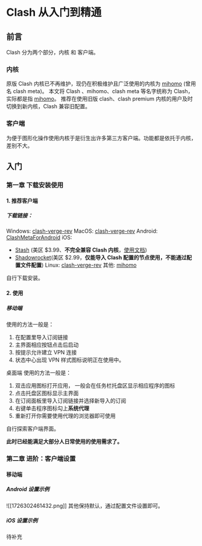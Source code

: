# Clash 从入门到精通

## 前言

Clash 分为两个部分，内核 和 客户端。

### 内核

原版 Clash 内核已不再维护，现仍在积极维护且广泛使用的内核为 [mihomo](https://github.com/MetaCubeX/mihomo/tree/Alpha) (曾用名 clash meta)。
本文将 Clash 、mihomo、clash meta 等名字统称为 Clash，实际都是指 [mihomo](https://github.com/MetaCubeX/mihomo/tree/Alpha)。
推荐在使用旧版 clash、clash premium 内核的用户及时切换到新内核，Clash 兼容旧配置。

### 客户端

为便于图形化操作使用内核于是衍生出许多第三方客户端。功能都是依托于内核，差别不大。

## 入门

### 第一章 下载安装使用

#### 1. 推荐客户端

##### 下载链接：

Windows: [clash-verge-rev](https://github.com/clash-verge-rev/clash-verge-rev/releases)
MacOS: [clash-verge-rev](https://github.com/clash-verge-rev/clash-verge-rev/releases)
Android: [ClashMetaForAndroid](https://github.com/MetaCubeX/ClashMetaForAndroid/releases)
iOS: 
- [Stash](https://stash.ws/) (美区 $3.99、**不完全兼容 Clash 内核**，[使用文档](https://stash.wiki/))
- [Shadowrocket](https://apps.apple.com/us/app/shadowrocket/id932747118)(美区 $2.99，**仅能导入 Clash 配置的节点使用，不能通过配置文件配置**)
Linux: [clash-verge-rev](https://github.com/clash-verge-rev/clash-verge-rev/releases)
其他: [mihomo](https://github.com/MetaCubeX/mihomo/tree/Alpha)

自行下载安装。
#### 2. 使用

##### 移动端

使用的方法一般是：
1. 在配置里导入订阅链接
2. 主界面相应按钮点击后启动
3. 按提示允许建立 VPN 连接
4. 状态中心出现 VPN 样式图标说明正在使用中。

桌面端
使用的方法一般是：
1. 双击应用图标打开应用， 一般会在任务栏托盘区显示相应程序的图标
2. 点击托盘区图标显示主界面
3. 在订阅面板里导入订阅链接并选择新导入的订阅
4. 右键单击程序图标勾上**系统代理**
5. 重新打开你需要使用代理的浏览器即可使用

自行探索客户端界面。

**此时已经能满足大部分人日常使用的使用需求了。**

### 第二章 进阶：客户端设置

#### 移动端

##### Android 设置示例
![[1726302461432.png]]
其他保持默认，通过配置文件设置即可。

##### iOS 设置示例

待补充